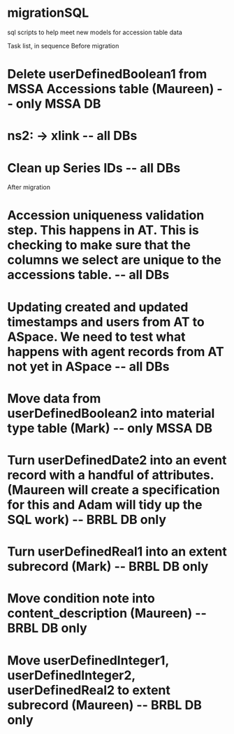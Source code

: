 # migrationSQL
sql scripts to help meet new models for accession table data

Task list, in sequence
Before migration
# Delete userDefinedBoolean1 from MSSA Accessions table (Maureen) -- only MSSA DB
# ns2: -> xlink -- all DBs
# Clean up Series IDs -- all DBs

After migration
# Accession uniqueness validation step. This happens in AT. This is checking to make sure that the columns we select are unique to the accessions table. -- all DBs
# Updating created and updated timestamps and users from AT to ASpace. We need to test what happens with agent records from AT not yet in ASpace -- all DBs
# Move data from userDefinedBoolean2 into material type table (Mark) -- only MSSA DB
# Turn userDefinedDate2 into an event record with a handful of attributes. (Maureen will create a specification for this and Adam will tidy up the SQL work) -- BRBL DB only
# Turn userDefinedReal1 into an extent subrecord (Mark) -- BRBL DB only
# Move condition note into content_description (Maureen) -- BRBL DB only
# Move userDefinedInteger1, userDefinedInteger2, userDefinedReal2 to extent subrecord (Maureen) -- BRBL DB only
